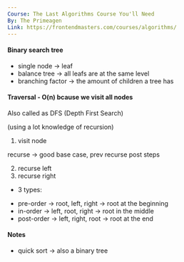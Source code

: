 ```yaml
---
Course: The Last Algorithms Course You'll Need
By: The Primeagen
Link: https://frontendmasters.com/courses/algorithms/
---
```


#### Binary search tree

- single node -> leaf
- balance tree -> all leafs are at the same level
- branching factor -> the amount of children a tree has

#### Traversal - O(n) bcause we visit all nodes

Also called as DFS (Depth First Search)

(using a lot knowledge of recursion)

1. visit node

recurse -> good base case, prev recurse post steps

2. recurse left
3. recurse right

- 3 types:

* pre-order -> root, left, right -> root at the beginning
* in-order -> left, root, right -> root in the middle
* post-order -> left, right, root -> root at the end

#### Notes

- quick sort -> also a binary tree
